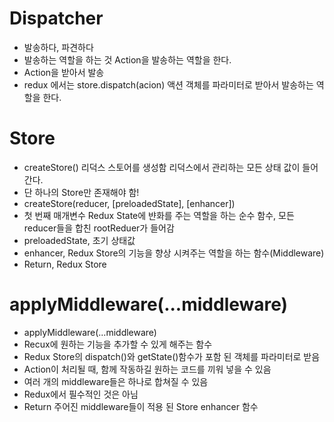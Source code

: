 # Dispatcher

-   발송하다, 파견하다
-   발송하는 역할을 하는 것 Action을 발송하는 역할을 한다.
-   Action을 받아서 발송
-   redux 에서는 store.dispatch(acion) 액션 객체를 파라미터로 받아서 발송하는 역할을 한다.

# Store

-   createStore() 리덕스 스토어를 생성함 리덕스에서 관리하는 모든 상태 값이 들어간다.
-   단 하나의 Store만 존재해야 함!
-   createStore(reducer, [preloadedState], [enhancer])
-   첫 번째 매개변수 Redux State에 뱐화를 주는 역할을 하는 순수 함수, 모든 reducer들을 합친 rootReduer가 들어감
-   preloadedState, 초기 상태값
-   enhancer, Redux Store의 기능을 향상 시켜주는 역할을 하는 함수(Middleware)
-   Return, Redux Store

# applyMiddleware(...middleware)

-   applyMiddleware(...middleware)
-   Recux에 원하는 기능을 추가할 수 있게 해주는 함수
-   Redux Store의 dispatch()와 getState()함수가 포함 된 객체를 파라미터로 받음
-   Action이 처리될 때, 함께 작동하길 원하는 코드를 끼워 넣을 수 있음
-   여러 개의 middleware들은 하나로 합쳐질 수 있음
-   Redux에서 필수적인 것은 아님
-   Return 주어진 middleware들이 적용 된 Store enhancer 함수
